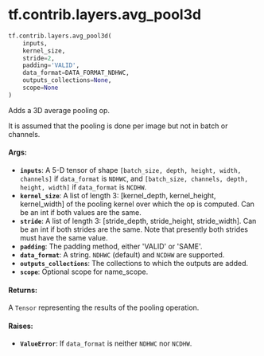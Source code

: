 <div itemscope itemtype="http://developers.google.com/ReferenceObject">
<meta itemprop="name" content="tf.contrib.layers.avg_pool3d" />
<meta itemprop="path" content="Stable" />
</div>

# tf.contrib.layers.avg_pool3d

``` python
tf.contrib.layers.avg_pool3d(
    inputs,
    kernel_size,
    stride=2,
    padding='VALID',
    data_format=DATA_FORMAT_NDHWC,
    outputs_collections=None,
    scope=None
)
```

Adds a 3D average pooling op.

It is assumed that the pooling is done per image but not in batch or channels.

#### Args:

* <b>`inputs`</b>: A 5-D tensor of shape `[batch_size, depth, height, width, channels]`
    if `data_format` is `NDHWC`, and `[batch_size, channels, depth, height,
    width]` if `data_format` is `NCDHW`.
* <b>`kernel_size`</b>: A list of length 3: [kernel_depth, kernel_height, kernel_width]
    of the pooling kernel over which the op is computed. Can be an int if both
    values are the same.
* <b>`stride`</b>: A list of length 3: [stride_depth, stride_height, stride_width]. Can
    be an int if both strides are the same. Note that presently both strides
    must have the same value.
* <b>`padding`</b>: The padding method, either 'VALID' or 'SAME'.
* <b>`data_format`</b>: A string. `NDHWC` (default) and `NCDHW` are supported.
* <b>`outputs_collections`</b>: The collections to which the outputs are added.
* <b>`scope`</b>: Optional scope for name_scope.


#### Returns:

A `Tensor` representing the results of the pooling operation.


#### Raises:

* <b>`ValueError`</b>: If `data_format` is neither `NDHWC` nor `NCDHW`.